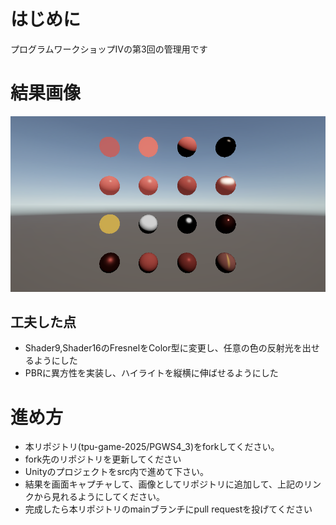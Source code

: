# はじめに
プログラムワークショップⅣの第3回の管理用です

# 結果画像

![第3回の結果](my_result.png)
## 工夫した点
* Shader9,Shader16のFresnelをColor型に変更し、任意の色の反射光を出せるようにした
* PBRに異方性を実装し、ハイライトを縦横に伸ばせるようにした

# 進め方

- 本リポジトリ(tpu-game-2025/PGWS4_3)をforkしてください。
- fork先のリポジトリを更新してください
- Unityのプロジェクトをsrc内で進めて下さい。
- 結果を画面キャプチャして、画像としてリポジトリに追加して、上記のリンクから見れるようにしてください。
- 完成したら本リポジトリのmainブランチにpull requestを投げてください

